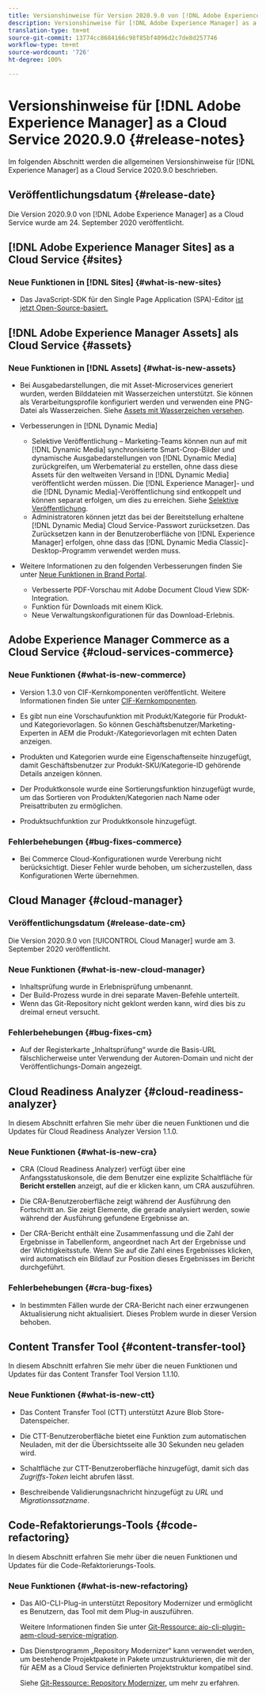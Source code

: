 ```yaml
---
title: Versionshinweise für Version 2020.9.0 von [!DNL Adobe Experience Manager] as a Cloud Service.
description: Versionshinweise für [!DNL Adobe Experience Manager] as a Cloud Service 2020.9.0
translation-type: tm+mt
source-git-commit: 13774cc8684166c98f85bf4096d2c7de8d257746
workflow-type: tm+mt
source-wordcount: '726'
ht-degree: 100%

---
```



# Versionshinweise für [!DNL Adobe Experience Manager] as a Cloud Service 2020.9.0 {#release-notes}

Im folgenden Abschnitt werden die allgemeinen Versionshinweise für [!DNL Experience Manager] as a Cloud Service 2020.9.0 beschrieben.

## Veröffentlichungsdatum {#release-date}

Die Version 2020.9.0 von [!DNL Adobe Experience Manager] as a Cloud Service wurde am 24. September 2020 veröffentlicht.

## [!DNL Adobe Experience Manager Sites] as a Cloud Service {#sites}

### Neue Funktionen in [!DNL Sites] {#what-is-new-sites}

* Das JavaScript-SDK für den Single Page Application (SPA)-Editor [ist jetzt Open-Source-basiert.](/help/implementing/developing/hybrid/reference-materials.md)

## [!DNL Adobe Experience Manager Assets] als Cloud Service  {#assets}

### Neue Funktionen in [!DNL Assets] {#what-is-new-assets}

* Bei Ausgabedarstellungen, die mit Asset-Microservices generiert wurden, werden Bilddateien mit Wasserzeichen unterstützt. Sie können als Verarbeitungsprofile konfiguriert werden und verwenden eine PNG-Datei als Wasserzeichen. Siehe [Assets mit Wasserzeichen versehen](/help/assets/watermark-assets.md).

* Verbesserungen in [!DNL Dynamic Media]

   * Selektive Veröffentlichung – Marketing-Teams können nun auf mit [!DNL Dynamic Media] synchronisierte Smart-Crop-Bilder und dynamische Ausgabedarstellungen von [!DNL Dynamic Media] zurückgreifen, um Werbematerial zu erstellen, ohne dass diese Assets für den weltweiten Versand in [!DNL Dynamic Media] veröffentlicht werden müssen. Die [!DNL Experience Manager]- und die [!DNL Dynamic Media]-Veröffentlichung sind entkoppelt und können separat erfolgen, um dies zu erreichen. Siehe [Selektive Veröffentlichung](/help/assets/dynamic-media/selective-publishing.md).
   * Administratoren können jetzt das bei der Bereitstellung erhaltene [!DNL Dynamic Media] Cloud Service-Passwort zurücksetzen. Das Zurücksetzen kann in der Benutzeroberfläche von [!DNL Experience Manager] erfolgen, ohne dass das [!DNL Dynamic Media Classic]-Desktop-Programm verwendet werden muss.

* Weitere Informationen zu den folgenden Verbesserungen finden Sie unter [Neue Funktionen in Brand Portal](https://docs.adobe.com/content/help/de/experience-manager-brand-portal/using/introduction/whats-new.html).

   * Verbesserte PDF-Vorschau mit Adobe Document Cloud View SDK-Integration.
   * Funktion für Downloads mit einem Klick.
   * Neue Verwaltungskonfigurationen für das Download-Erlebnis.

<!--
### Bugs Fixed {#bugs-fixed-assets}

TBD: list of Assets aaCS bugs that are fixed.
-->

## Adobe Experience Manager Commerce as a Cloud Service {#cloud-services-commerce}

### Neue Funktionen {#what-is-new-commerce}

* Version 1.3.0 von CIF-Kernkomponenten veröffentlicht. Weitere Informationen finden Sie unter [CIF-Kernkomponenten](https://github.com/adobe/aem-core-cif-components/releases/tag/core-cif-components-reactor-1.3.0).

* Es gibt nun eine Vorschaufunktion mit Produkt/Kategorie für Produkt- und Kategorievorlagen. So können Geschäftsbenutzer/Marketing-Experten in AEM die Produkt-/Kategorievorlagen mit echten Daten anzeigen.

* Produkten und Kategorien wurde eine Eigenschaftenseite hinzugefügt, damit Geschäftsbenutzer zur Produkt-SKU/Kategorie-ID gehörende Details anzeigen können.

* Der Produktkonsole wurde eine Sortierungsfunktion hinzugefügt wurde, um das Sortieren von Produkten/Kategorien nach Name oder Preisattributen zu ermöglichen.

* Produktsuchfunktion zur Produktkonsole hinzugefügt.

### Fehlerbehebungen {#bug-fixes-commerce}

* Bei Commerce Cloud-Konfigurationen wurde Vererbung nicht berücksichtigt. Dieser Fehler wurde behoben, um sicherzustellen, dass Konfigurationen Werte übernehmen.

## Cloud Manager {#cloud-manager}

### Veröffentlichungsdatum {#release-date-cm}

Die Version 2020.9.0 von [!UICONTROL Cloud Manager] wurde am 3. September 2020 veröffentlicht.

### Neue Funktionen {#what-is-new-cloud-manager}

* Inhaltsprüfung wurde in Erlebnisprüfung umbenannt.
* Der Build-Prozess wurde in drei separate Maven-Befehle unterteilt.
* Wenn das Git-Repository nicht geklont werden kann, wird dies bis zu dreimal erneut versucht.

### Fehlerbehebungen {#bug-fixes-cm}

* Auf der Registerkarte „Inhaltsprüfung“ wurde die Basis-URL fälschlicherweise unter Verwendung der Autoren-Domain und nicht der Veröffentlichungs-Domain angezeigt.

## Cloud Readiness Analyzer {#cloud-readiness-analyzer}

In diesem Abschnitt erfahren Sie mehr über die neuen Funktionen und die Updates für Cloud Readiness Analyzer Version 1.1.0.

### Neue Funktionen {#what-is-new-cra}

* CRA (Cloud Readiness Analyzer) verfügt über eine Anfangsstatuskonsole, die dem Benutzer eine explizite Schaltfläche für **Bericht erstellen** anzeigt, auf die er klicken kann, um CRA auszuführen.

* Die CRA-Benutzeroberfläche zeigt während der Ausführung den Fortschritt an. Sie zeigt Elemente, die gerade analysiert werden, sowie während der Ausführung gefundene Ergebnisse an.

* Der CRA-Bericht enthält eine Zusammenfassung und die Zahl der Ergebnisse in Tabellenform, angeordnet nach Art der Ergebnisse und der Wichtigkeitsstufe. Wenn Sie auf die Zahl eines Ergebnisses klicken, wird automatisch ein Bildlauf zur Position dieses Ergebnisses im Bericht durchgeführt.

### Fehlerbehebungen {#cra-bug-fixes}

* In bestimmten Fällen wurde der CRA-Bericht nach einer erzwungenen Aktualisierung nicht aktualisiert. Dieses Problem wurde in dieser Version behoben.

## Content Transfer Tool {#content-transfer-tool}

In diesem Abschnitt erfahren Sie mehr über die neuen Funktionen und Updates für das Content Transfer Tool Version 1.1.10.

### Neue Funktionen {#what-is-new-ctt}

* Das Content Transfer Tool (CTT) unterstützt Azure Blob Store-Datenspeicher.

* Die CTT-Benutzeroberfläche bietet eine Funktion zum automatischen Neuladen, mit der die Übersichtsseite alle 30 Sekunden neu geladen wird.

* Schaltfläche zur CTT-Benutzeroberfläche hinzugefügt, damit sich das *Zugriffs-Token* leicht abrufen lässt.

* Beschreibende Validierungsnachricht hinzugefügt zu *URL* und *Migrationssatzname*.

## Code-Refaktorierungs-Tools {#code-refactoring}

In diesem Abschnitt erfahren Sie mehr über die neuen Funktionen und Updates für die Code-Refaktorierungs-Tools.

### Neue Funktionen {#what-is-new-refactoring}

* Das AIO-CLI-Plug-in unterstützt Repository Modernizer und ermöglicht es Benutzern, das Tool mit dem Plug-in auszuführen.

   Weitere Informationen finden Sie unter [Git-Ressource: aio-cli-plugin-aem-cloud-service-migration](https://github.com/adobe/aio-cli-plugin-aem-cloud-service-migration).

* Das Dienstprogramm „Repository Modernizer“ kann verwendet werden, um bestehende Projektpakete in Pakete umzustrukturieren, die mit der für AEM as a Cloud Service definierten Projektstruktur kompatibel sind.

   Siehe [Git-Ressource: Repository Modernizer](https://github.com/adobe/aem-cloud-service-source-migration/tree/master/packages/repository-modernizer), um mehr zu erfahren.

